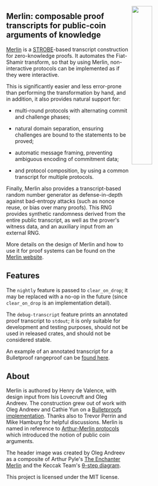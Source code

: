 <img
 width="33%"
 align="right"
 src="https://merlin.cool/merlin.png"/>

## Merlin: composable proof transcripts for public-coin arguments of knowledge

[Merlin][merlin_cool] is a [STROBE][strobe]-based transcript
construction for zero-knowledge proofs. It automates the Fiat-Shamir
transform, so that by using Merlin, non-interactive protocols can be
implemented as if they were interactive.

This is significantly easier and less error-prone than performing the
transformation by hand, and in addition, it also provides natural
support for:

* multi-round protocols with alternating commit and challenge phases;

* natural domain separation, ensuring challenges are bound to the
  statements to be proved;

* automatic message framing, preventing ambiguous encoding of
  commitment data;

* and protocol composition, by using a common transcript for multiple
  protocols.

Finally, Merlin also provides a transcript-based random number
generator as defense-in-depth against bad-entropy attacks (such as
nonce reuse, or bias over many proofs). This RNG provides synthetic
randomness derived from the entire public transcript, as well as the
prover's witness data, and an auxiliary input from an external RNG.

More details on the design of Merlin and how to use it for proof
systems can be found on the [Merlin website][merlin_cool].

## Features

The `nightly` feature is passed to `clear_on_drop`; it may be replaced
with a no-op in the future (since `clear_on_drop` is an implementation
detail).

The `debug-transcript` feature prints an annotated proof transcript to
`stdout`; it is only suitable for development and testing purposes,
should not be used in released crates, and should not be considered stable.

An example of an annotated transcript for a Bulletproof rangeproof can
be [found here][bp_transcript].

## About

Merlin is authored by Henry de Valence, with design input from Isis
Lovecruft and Oleg Andreev.  The construction grew out of work with Oleg
Andreev and Cathie Yun on a [Bulletproofs implementation][bp].
Thanks also to Trevor Perrin and Mike
Hamburg for helpful discussions.  Merlin is named in reference to
[Arthur-Merlin protocols][am_wiki] which introduced the notion of
public coin arguments.

The header image was created by Oleg Andreev as a composite of Arthur Pyle's
[The Enchanter Merlin][merlin_pyle] and the Keccak Team's [θ-step
diagram][keccak_theta].

This project is licensed under the MIT license.

[merlin_cool]: https://merlin.cool
[bp]: https://doc.dalek.rs/bulletproofs/
[strobe]: https://strobe.sourceforge.io/
[am_wiki]: https://en.wikipedia.org/wiki/Arthur%E2%80%93Merlin_protocol
[merlin_pyle]: https://commons.wikimedia.org/wiki/File:Arthur-Pyle_The_Enchanter_Merlin.JPG
[keccak_theta]: https://keccak.team/figures.html
[bp_transcript]: https://gist.github.com/hdevalence/9db3997cc275597eeae1ec2461b8e2a1
